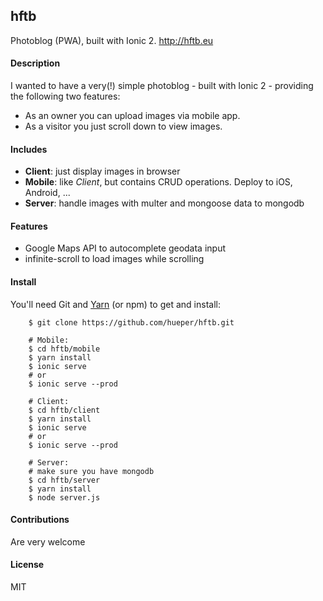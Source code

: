 ## hftb

Photoblog (PWA), built with Ionic 2. http://hftb.eu

#### Description
I wanted to have a very(!) simple photoblog - built with Ionic 2 - providing the following two features:<br/>
- As an owner you can upload images via mobile app.
- As a visitor you just scroll down to view images.

#### Includes
- <b>Client</b>: just display images in browser
- <b>Mobile</b>: like *Client*, but contains CRUD operations. Deploy to iOS, Android, ...
- <b>Server</b>: handle images with multer and mongoose data to mongodb

#### Features
- Google Maps API to autocomplete geodata input
- infinite-scroll to load images while scrolling

#### Install
You'll need Git and [Yarn](https://github.com/yarnpkg/yarn) (or npm) to get and install:
```shell
    $ git clone https://github.com/hueper/hftb.git

    # Mobile:
    $ cd hftb/mobile
    $ yarn install
    $ ionic serve
    # or
    $ ionic serve --prod

    # Client:
    $ cd hftb/client
    $ yarn install
    $ ionic serve
    # or
    $ ionic serve --prod

    # Server:
    # make sure you have mongodb
    $ cd hftb/server
    $ yarn install
    $ node server.js
```

#### Contributions
Are very welcome

#### License
MIT
